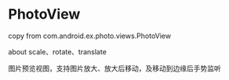 # PhotoView
copy from com.android.ex.photo.views.PhotoView

about scale、rotate、translate

图片预览视图，支持图片放大、放大后移动，及移动到边缘后手势监听
